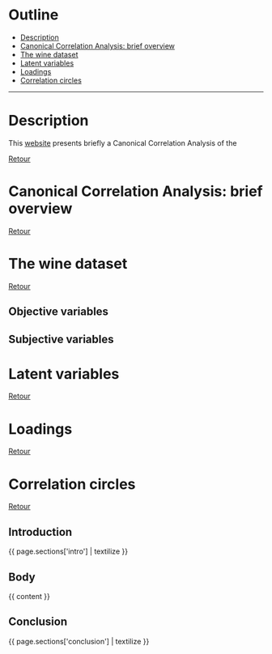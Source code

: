 # <a name="id0"></a>Outline

* [Description](#id1)
* [Canonical Correlation Analysis: brief overview](#id2)
* [The wine dataset](#id3)
* [Latent variables](#id4)
* [Loadings](#id5)
* [Correlation circles](#id6)

----------

# <a name="id1"></a>Description

This [website](https://vguillemot.github.io/2Tables/) presents briefly a Canonical Correlation Analysis of the 

[Retour](#id0)


# <a name="id2"></a> Canonical Correlation Analysis: brief overview

[Retour](#id0)

# <a name="id3"></a> The wine dataset

[Retour](#id0)

## Objective variables

## Subjective variables

# <a name="id4"></a> Latent variables

[Retour](#id0)

# <a name="id5"></a> Loadings

[Retour](#id0)

# <a name="id6"></a> Correlation circles

[Retour](#id0)

<h2>Introduction</h2>
{{ page.sections['intro'] | textilize }}

<h2>Body</h2>
{{ content }}

<h2>Conclusion</h2>
{{ page.sections['conclusion'] | textilize }}

